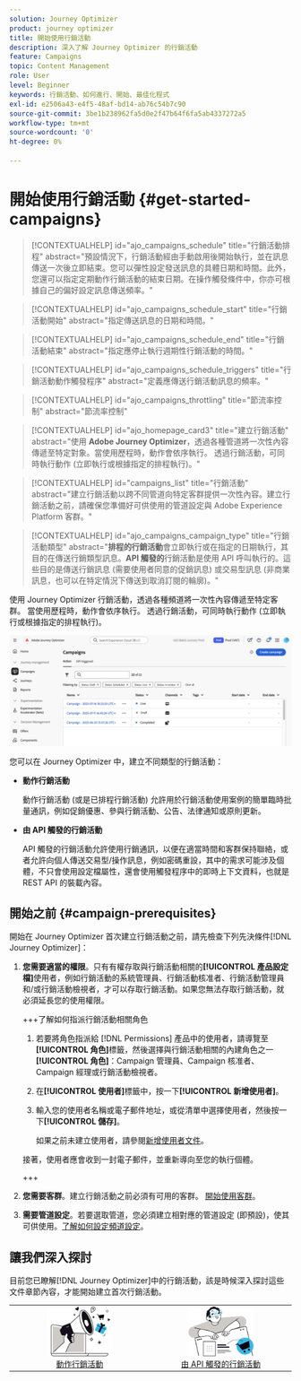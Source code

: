 ```yaml
---
solution: Journey Optimizer
product: journey optimizer
title: 開始使用行銷活動
description: 深入了解 Journey Optimizer 的行銷活動
feature: Campaigns
topic: Content Management
role: User
level: Beginner
keywords: 行銷活動、如何進行、開始、最佳化程式
exl-id: e2506a43-e4f5-48af-bd14-ab76c54b7c90
source-git-commit: 3be1b238962fa5d0e2f47b64f6fa5ab4337272a5
workflow-type: tm+mt
source-wordcount: '0'
ht-degree: 0%

---
```


# 開始使用行銷活動 {#get-started-campaigns}

>[!CONTEXTUALHELP]
>id="ajo_campaigns_schedule"
>title="行銷活動排程"
>abstract="預設情況下，行銷活動經由手動啟用後開始執行，並在訊息傳送一次後立即結束。您可以彈性設定發送訊息的具體日期和時間。此外，您還可以指定定期動作行銷活動的結束日期。在操作觸發條件中，你亦可根據自己的偏好設定訊息傳送頻率。"

>[!CONTEXTUALHELP]
>id="ajo_campaigns_schedule_start"
>title="行銷活動開始"
>abstract="指定傳送訊息的日期和時間。"

>[!CONTEXTUALHELP]
>id="ajo_campaigns_schedule_end"
>title="行銷活動結束"
>abstract="指定應停止執行週期性行銷活動的時間。"

>[!CONTEXTUALHELP]
>id="ajo_campaigns_schedule_triggers"
>title="行銷活動動作觸發程序"
>abstract="定義應傳送行銷活動訊息的頻率。"

>[!CONTEXTUALHELP]
>id="ajo_campaigns_throttling"
>title="節流率控制"
>abstract="節流率控制"

>[!CONTEXTUALHELP]
>id="ajo_homepage_card3"
>title="建立行銷活動"
>abstract="使用 **Adobe Journey Optimizer**，透過各種管道將一次性內容傳遞至特定對象。當使用歷程時，動作會依序執行。 透過行銷活動，可同時執行動作 (立即執行或根據指定的排程執行)。"

>[!CONTEXTUALHELP]
>id="campaigns_list"
>title="行銷活動"
>abstract="建立行銷活動以跨不同管道向特定客群提供一次性內容。建立行銷活動之前，請確保您準備好可供使用的管道設定與 Adobe Experience Platform 客群。"

>[!CONTEXTUALHELP]
>id="ajo_campaigns_campaign_type"
>title="行銷活動類型"
>abstract="**排程的行銷活動**&#x200B;會立即執行或在指定的日期執行，其目的在傳送行銷類型訊息。**API 觸發的**&#x200B;行銷活動是使用 API 呼叫執行的。這些目的是傳送行銷訊息 (需要使用者同意的促銷訊息) 或交易型訊息 (非商業訊息，也可以在特定情況下傳送到取消訂閱的輪廓)。"

使用 Journey Optimizer 行銷活動，透過各種頻道將一次性內容傳遞至特定客群。 當使用歷程時，動作會依序執行。 透過行銷活動，可同時執行動作 (立即執行或根據指定的排程執行)。

![](assets/gs-campaigns.png)

您可以在 Journey Optimizer 中，建立不同類型的行銷活動：

* **動作行銷活動**

  動作行銷活動 (或是已排程行銷活動) 允許用於行銷活動使用案例的簡單臨時批量通訊，例如促銷優惠、參與行銷活動、公告、法律通知或原則更新。

* **由 API 觸發的行銷活動**

  API 觸發的行銷活動允許使用行銷通訊，以便在適當時間和客群保持聯絡，或者允許向個人傳送交易型/操作訊息，例如密碼重設，其中的需求可能涉及個體，不只會使用設定檔屬性，還會使用觸發程序中的即時上下文資料，也就是 REST API 的裝載內容。

<!--* **Orchestrated campaigns**

    Campaign Orchestration in Adobe Journey Optimizer powers sophisticated, brand-initiated marketing campaigns across channels, helping you drive engagement, revenue, and customer loyalty at scale.

    While cross-channel marketing is essential, Orchestrated campaigns make it seamless. With a visual, drag-and-drop interface, you can design and automate complex marketing workflows, from segmentation to message delivery, across multiple channels. Everything happens in one intuitive environment, built for speed, control, and efficiency.-->

## 開始之前 {#campaign-prerequisites}

開始在 Journey Optimizer 首次建立行銷活動之前，請先檢查下列先決條件[!DNL Journey Optimizer]：

1. **您需要適當的權限**。只有有權存取與行銷活動相關的&#x200B;**[!UICONTROL 產品設定檔]**&#x200B;使用者，例如行銷活動的系統管理員、行銷活動核准者、行銷活動管理員和/或行銷活動檢視者，才可以存取行銷活動。如果您無法存取行銷活動，就必須延長您的使用權限。 

   +++了解如何指派行銷活動相關角色

   1. 若要將角色指派給 [!DNL Permissions] 產品中的使用者，請導覽至&#x200B;**[!UICONTROL 角色]**&#x200B;標籤，然後選擇與行銷活動相關的內建角色之一&#x200B;**[!UICONTROL 角色]**：Campaign 管理員、Campaign 核准者、Campaign 經理或行銷活動檢視者。

   1. 在&#x200B;**[!UICONTROL 使用者]**&#x200B;標籤中，按一下&#x200B;**[!UICONTROL 新增使用者]**。

   1. 輸入您的使用者名稱或電子郵件地址，或從清單中選擇使用者，然後按一下&#x200B;**[!UICONTROL 儲存]**。

      如果之前未建立使用者，請參閱[新增使用者文件](https://experienceleague.adobe.com/zh-hant/docs/experience-platform/access-control/ui/users)。

   接著，使用者應會收到一封電子郵件，並重新導向至您的執行個體。

   +++

1. **您需要客群**。建立行銷活動之前必須有可用的客群。 [開始使用客群](../audience/about-audiences.md)。

1. **需要管道設定**。若要選取管道，您必須建立相對應的管道設定 (即預設)，使其可供使用。[了解如何設定頻道設定](../configuration/channel-surfaces.md)。

## 讓我們深入探討

目前您已瞭解[!DNL Journey Optimizer]中的行銷活動，該是時候深入探討這些文件章節內容，才能開始建立首次行銷活動。

<table style="table-layout:fixed"><tr style="border: 0; text-align: center;">
<td><a href="create-campaign.md"><img alt="動作行銷活動" src="assets/do-not-localize/gs-action-campaign.png" width="50%"></a><br/><a href="create-campaign.md">動作行銷活動</a></td>
<td><a href="api-triggered-campaigns.md"><img alt="簡訊" src="assets/do-not-localize/gs-api-triggered-campaign.png" width="50%"></a><br/><a href="api-triggered-campaigns.md">由 API 觸發的行銷活動</a></td>
</tr></table>

<!--
<table style="table-layout:fixed"><tr style="border: 0; text-align: center;">
<td><a href="create-campaign.md"><img alt="action campaigns" src="assets/do-not-localize/gs-action-campaign.png"></a><br/><a href="create-campaign.md">Action campaigns</a></td>
<td><a href="api-triggered-campaigns.md"><img alt="sms" src="assets/do-not-localize/gs-api-triggered-campaign.png"></a><br/><a href="api-triggered-campaigns.md">API triggered campaigns</a></td>
<td><a href="../orchestrated/gs-orchestrated-campaigns.md"><img alt="push" src="assets/do-not-localize/gs-orchestrated-campaign.png"></a><a href="../orchestrated/gs-orchestrated-campaigns.md">Orchestrated campaigns</a></td>
</tr></table>-->
